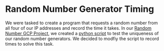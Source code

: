 # Random Number Generator Timing
We were tasked to create a program that requests a random number from all four of our IP addresses and record the time it takes. In our [Random Number GCP Project](https://github.com/Andy-Vu-Viz/RandomNumberGen-Servlets), we created a [python script](https://github.com/Andy-Vu-Viz/RandomNumberGen-Servlets/blob/master/testscript.py) to test the uniqueness of our random number generators. We decided to modfiy the script to record times to solve this task.

